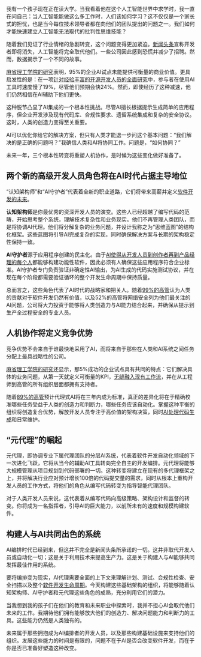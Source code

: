 我有一个孩子现在正在读大学。当我看着他在这个人工智能世界中求学时，我一直在问自己：当人工智能能做这么多工作时，人们该如何学习？这不仅仅是一个家长式的担忧，也是当今每位技术领导者都在向他们的团队提出的问题之一。我们如何才能快速建立人工智能无法取代的批判性思维技能？

随着我们见证了行业情绪的急剧转变，这个问题变得更加紧迫。[新闻头条](https://www.cnn.com/2025/08/28/tech/computer-science-graduates-job-hunt-ai)宣称开发者即将消失，人工智能将完全取代他们。一些公司因此感到恐慌并减少了招聘。然而，数据揭示了一个不同的故事。

[麻省理工学院的研究](https://fortune.com/2025/08/21/an-mit-report-that-95-of-ai-pilots-fail-spooked-investors-but-the-reason-why-those-pilots-failed-is-what-should-make-the-c-suite-anxious/)表明，95%的企业AI试点未能提供可衡量的商业价值。更具启发性的是：在一项[针对经验丰富的开源开发人员的全面研究](https://metr.org/blog/2025-07-10-early-2025-ai-experienced-os-dev-study/)中，参与者在使用AI工具时速度慢了19%，尽管他们预期会快24%。然而，即使经历了这种减速，他们仍然相信在AI辅助下他们更快。

这种脱节凸显了AI集成的一个根本性挑战。尽管AI擅长根据提示生成简单的应用程序，但企业开发涉及现有代码库、合规性要求、遗留系统集成和复杂的安全协议。这时，人类的创造力变得至关重要。

AI可以优化你给它的解决方案，但只有人类才能退一步问这个基本问题：“我们解决的是正确的问题吗？”我确信人类和AI将协同工作。问题是，“如何协同？”

未来一年，三个根本性转变将重塑人机协作，是时候为这些变化做好准备了。

## **两个新的高级开发人员角色将在AI时代占据主导地位**

“认知架构师”和“AI守护者”代表着全新的职业道路，它们将带来高薪并定义[软件开发的未来](https://thenewstack.io/cisos-prepare-for-softwares-agentic-future-today/)。

**认知架构师**是你最优秀的资深开发人员的演变。这些人已经超越了编写代码的范畴，开始思考整个系统，理解技术复杂性和业务现实。他们不再管理人类团队，而是将协调AI代理。他们将分解复杂的业务问题，并设计我称之为“思维蓝图”的结构化框架。这些蓝图将引导AI完成复杂的实现，同时确保解决方案与长期的架构稳定性保持一致。

**AI守护者**源于应用程序创建的民主化。由于[AI使得从开发人员到创作者再到产品经理的每个人](https://thenewstack.io/software-delivery-enablement-not-developer-productivity/)都能够构建功能性软件，因此必须有人确保这些应用程序符合企业标准。AI守护者专门负责验证非确定性AI输出，为AI生成的代码实施测试协议，并在现在每个阶段都需要验证循环的整个开发生命周期中保持质量。

总而言之，这些角色代表了AI时代的战略家和把关人。随着[99%的高管](https://about.gitlab.com/software-innovation-report/)认为人类的贡献对于软件开发仍然有价值，以及52%的高管将网络安全列为他们最关注的AI问题，公司将大力投资于能够将人类创造力与AI能力结合起来，并确保从提示到生产全过程安全的专业人员。

## **人机协作将定义竞争优势**

竞争优势不会来自于谁最快地采用了AI，而将来自于那些在人类和AI系统之间任务分配上最具战略性的公司。

[麻省理工学院的研究](https://fortune.com/2025/08/21/an-mit-report-that-95-of-ai-pilots-fail-spooked-investors-but-the-reason-why-those-pilots-failed-is-what-should-make-the-c-suite-anxious/)还显示，那5%成功的企业试点具有共同的特点：它们解决具体的业务问题，从第一天就定义可衡量的KPI，[无缝融入现有工作流](https://thenewstack.io/prepare-developers-for-integrating-ai-into-their-workflows/)，并在从工程师到高管的所有组织层面都拥有支持者。

随着[89%的高管](https://about.gitlab.com/software-innovation-report/)预计代理式AI将在三年内成为标准，真正的差异化将在于精确校准哪些任务受益于人类的创造力和判断力，哪些任务应该自动化。掌握这种平衡的组织将创造复合优势，解放开发人员专注于高价值的架构决策，同时[AI处理代码生成](https://thenewstack.io/how-generative-ai-can-increase-developer-productivity-now/)和日常维护。

## **“元代理”的崛起**

元代理，即协调专业下属代理团队的分层AI系统，代表着软件开发自动化领域的下一次进化飞跃，它将从当今的辅助AI工具转向完全自主的开发编排。元代理将能够大规模管理从项目规划到代码部署的一切。这种转变将建立在现有的多代理框架之上，并将解决行业应对预计增长100倍的代码提交量的需求，同时从根本上重构开发人员的工作方式，将他们的角色从编写代码转变为指导智能代理团队。

对于人类开发人员来说，这代表着从编写代码向高级策略、架构设计和监督的转变。你将成为一名指挥者，引导AI的巨大能力，以前所未有的速度和规模构建软件。

## **构建人与AI共同出色的系统**

AI编排时代已经到来，但这并不完全是新闻头条所承诺的一切。这并非取代开发人员或自动化一切；这是关于利用技术来提高生产力。这是关于构建人与AI能够共同发挥最佳作用的系统。

要将编排变为现实，AI代理需要全面的上下文来理解计划、测试、合规性检查、安全扫描以及整个[软件开发生命周期](https://thenewstack.io/how-ai-is-reshaping-the-software-development-life-cycle/)。今天构建这些基础架构的组织，将能够随着认知架构师、AI守护者和元代理这些角色的成熟，充分利用它们的潜力。

当我想到我的孩子们在他们的教育和未来职业中探索时，我并不担心AI会取代他们未来的工作。我期待他们拥有能够放大他们的创造力、解决问题能力和判断力的工具。这些能力仍然是人类独有的。

未来属于那些拥抱成为AI编排者的开发人员，以及那些构建基础设施来支持他们的组织。发展这些能力的时间是有限的，问题不在于AI是否会改变软件开发，而在于你是否已准备好塑造这种改变。